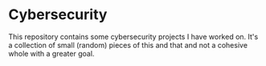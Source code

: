 # Cybersecurity

This repository contains some cybersecurity projects I have worked on. It's a collection of small (random) pieces of this and that and not a cohesive whole with a greater goal.